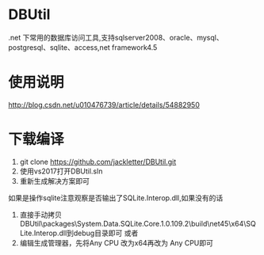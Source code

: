# DBUtil
.net 下常用的数据库访问工具,支持sqlserver2008、oracle、mysql、postgresql、sqlite、access,net framework4.5
# 使用说明
http://blog.csdn.net/u010476739/article/details/54882950

# 下载编译
1. git clone https://github.com/jackletter/DBUtil.git
2. 使用vs2017打开DBUtil.sln
3. 重新生成解决方案即可

如果是操作sqlite注意观察是否输出了SQLite.Interop.dll,如果没有的话
  1. 直接手动拷贝DBUtil\packages\System.Data.SQLite.Core.1.0.109.2\build\net45\x64\SQLite.Interop.dll到debug目录即可
或者
  2. 编辑生成管理器，先将Any CPU 改为x64再改为 Any CPU即可
